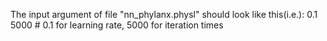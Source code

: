 The input argument of file "nn_phylanx.physl" should look like this(i.e.): 
0.1 5000 # 0.1 for learning rate, 5000 for iteration times
